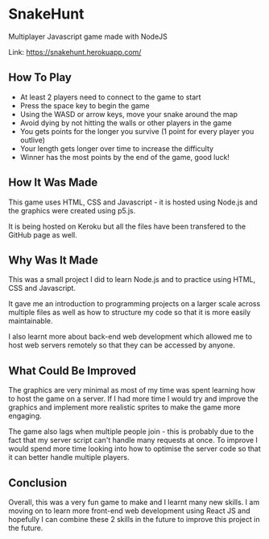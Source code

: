 # SnakeHunt
Multiplayer Javascript game made with NodeJS

Link: https://snakehunt.herokuapp.com/

## How To Play
- At least 2 players need to connect to the game to start
- Press the space key to begin the game
- Using the WASD or arrow keys, move your snake around the map
- Avoid dying by not hitting the walls or other players in the game
- You gets points for the longer you survive (1 point for every player you outlive)
- Your length gets longer over time to increase the difficulty
- Winner has the most points by the end of the game, good luck!

## How It Was Made
This game uses HTML, CSS and Javascript - it is hosted using Node.js and the graphics were created using p5.js. 

It is being hosted on Keroku but all the files have been transfered to the GitHub page as well. 

## Why Was It Made

This was a small project I did to learn Node.js and to practice using HTML, CSS and Javascript. 

It gave me an introduction to programming projects on a larger scale across multiple files as well as how to structure my code so that it is more easily maintainable. 

I also learnt more about back-end web development which allowed me to host web servers remotely so that they can be accessed by anyone. 

## What Could Be Improved

The graphics are very minimal as most of my time was spent learning how to host the game on a server. If I had more time I would try and improve the graphics and implement more realistic sprites to make the game more engaging.

The game also lags when multiple people join - this is probably due to the fact that my server script can't handle many requests at once. To improve I would spend more time looking into how to optimise the server code so that it can better handle multiple players.  

## Conclusion

Overall, this was a very fun game to make and I learnt many new skills. I am moving on to learn more front-end web development using React JS and hopefully I can combine these 2 skills in the future to improve this project in the future.  



